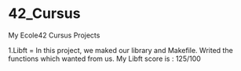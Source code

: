 # 42_Cursus

My Ecole42 Cursus Projects


1.Libft = In this project, we maked our library and Makefile. Writed the functions which wanted from us. My Libft score is : 125/100
